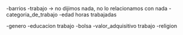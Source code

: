 -barrios
-trabajo -> no dijimos nada, no lo relacionamos con nada
-categoria_de_trabajo
-edad
    horas trabajadas
    
-genero
-educacion
    trabajo
-bolsa
-valor_adquisitivo
    trabajo
-religion




    

